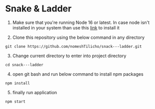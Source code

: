 # Snake & Ladder

1. Make sure that you're running Node 16 or latest. In case node isn't installed in your system than use this [link](https://nodejs.org/en/download/) to install it

2. Clone this repository using the below command in any directory

```
git clone https://github.com/nomeshTilicho/snack---ladder.git
```

3. Change current directory to enter into project directory

```
cd snack---ladder
```

4. open git bash and run below command to install npm packages

```
npm install
```

5. finally run application

```
npm start
```
